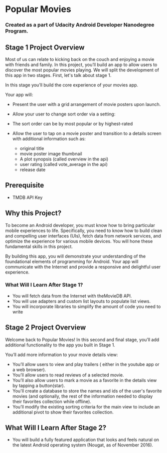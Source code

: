 # Popular Movies

### Created as a part of Udacity Android Developer Nanodegree Program.

## Stage 1 Project Overview 
Most of us can relate to kicking back on the couch and enjoying a movie with friends and family. In this project, you’ll build an app to allow users to discover the most popular movies playing. We will split the development of this app in two stages. First, let's talk about stage 1.

In this stage you’ll build the core experience of your movies app.

Your app will:

* Present the user with a grid arrangement of movie posters upon launch.
* Allow your user to change sort order via a setting:
* The sort order can be by most popular or by highest-rated
* Allow the user to tap on a movie poster and transition to a details screen with additional information such as:

  * original title
  * movie poster image thumbnail
  * A plot synopsis (called overview in the api)
  * user rating (called vote_average in the api)
  * release date

## Prerequisite
* TMDB API Key



## Why this Project?
To become an Android developer, you must know how to bring particular mobile experiences to life. Specifically, you need to know how to build clean and compelling user interfaces (UIs), fetch data from network services, and optimize the experience for various mobile devices. You will hone these fundamental skills in this project.

By building this app, you will demonstrate your understanding of the foundational elements of programming for Android. Your app will communicate with the Internet and provide a responsive and delightful user experience.

### What Will I Learn After Stage 1?
* You will fetch data from the Internet with theMovieDB API.
* You will use adapters and custom list layouts to populate list views.
* You will incorporate libraries to simplify the amount of code you need to write

## Stage 2 Project Overview
Welcome back to Popular Movies! In this second and final stage, you’ll add additional functionality to the app you built in Stage 1.

You’ll add more information to your movie details view:

* You’ll allow users to view and play trailers ( either in the youtube app or a web browser).
* You’ll allow users to read reviews of a selected movie.
* You’ll also allow users to mark a movie as a favorite in the details view by tapping a button(star).
* You'll create a database to store the names and ids of the user's favorite movies (and optionally, the rest of the information needed to display their    favorites collection while offline).
* You’ll modify the existing sorting criteria for the main view to include an additional pivot to show their favorites collection.


## What Will I Learn After Stage 2?
* You will build a fully featured application that looks and feels natural on the latest Android operating system (Nougat, as of November 2016).

